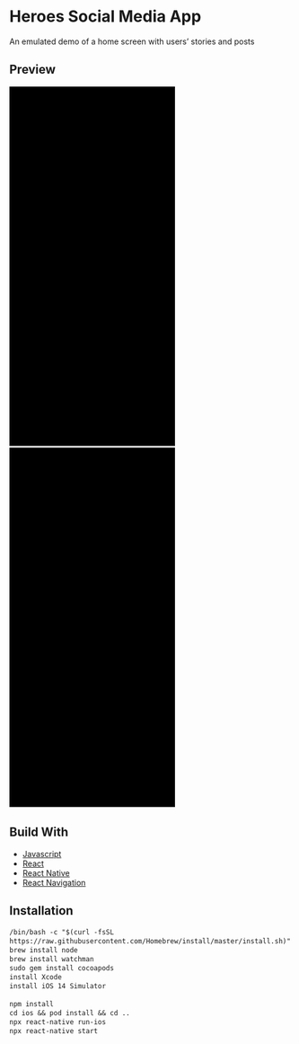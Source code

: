 # Heroes Social Media App

An emulated demo of a home screen with users’ stories and posts

## Preview

![App Demo](./src/assets/data/IG_Demo_1.GIF) ![App Demo](./src/assets/data/IG_Demo_2.GIF)

## Build With

- [Javascript]()
- [React](https://reactjs.org/)
- [React Native](https://reactnative.dev/)
- [React Navigation](https://reactnavigation.org/)

## Installation

```
/bin/bash -c "$(curl -fsSL https://raw.githubusercontent.com/Homebrew/install/master/install.sh)"
brew install node
brew install watchman
sudo gem install cocoapods
install Xcode
install iOS 14 Simulator

npm install
cd ios && pod install && cd ..
npx react-native run-ios
npx react-native start

```
